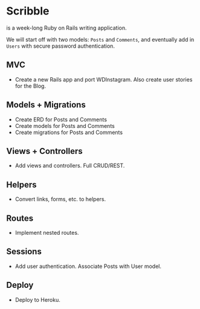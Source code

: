 # Scribble 

is a week-long Ruby on Rails writing application.

We will start off with two models: `Posts` and `Comments`, and eventually
add in `Users` with secure password authentication.

## MVC

- Create a new Rails app and port WDInstagram. Also create user stories for the Blog.

## Models + Migrations 

- Create ERD for Posts and Comments
- Create models for Posts and Comments
- Create migrations for Posts and Comments

## Views + Controllers 

- Add views and controllers. Full CRUD/REST.

## Helpers 

- Convert links, forms, etc. to helpers.

## Routes 

- Implement nested routes.

## Sessions 

- Add user authentication. Associate Posts with User model.

## Deploy 

- Deploy to Heroku.